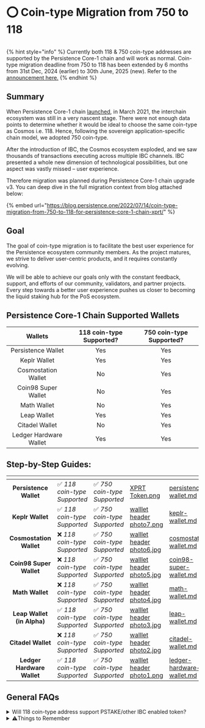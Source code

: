 # ⭕ Coin-type Migration from 750 to 118

<figure><img src="../.gitbook/assets/Screenshot 2023-10-23 at 1.01.40 PM.png" alt=""><figcaption></figcaption></figure>

{% hint style="info" %}
Currently both 118 & 750 coin-type addresses are supported by the Persistence Core-1 chain and will work as normal. Coin-type migration deadline from 750 to 118 has been extended by 6 months from 31st Dec, 2024 (earlier) to 30th June, 2025 (new). Refer to the [announcement here.](https://x.com/PersistenceOne/status/1840701305163321719)
{% endhint %}

## Summary

When Persistence Core-1 chain [launched](https://blog.persistence.one/2021/03/29/the-persistence-mainnet-is-launching-on-march-30th-introducing-our-world-class-genesis-validators/), in March 2021, the interchain ecosystem was still in a very nascent stage. There were not enough data points to determine whether it would be ideal to choose the same coin-type as Cosmos i.e. 118. Hence, following the sovereign application-specific chain model, we adopted 750 coin-type.

After the introduction of IBC, the Cosmos ecosystem exploded, and we saw thousands of transactions executing across multiple IBC channels. IBC presented a whole new dimension of technological possibilities, but one aspect was vastly missed – user experience.

Therefore migration was planned during Persistence Core-1 chain upgrade v3. You can deep dive in the full migration context from blog attached below:

{% embed url="https://blog.persistence.one/2022/07/14/coin-type-migration-from-750-to-118-for-persistence-core-1-chain-xprt/" %}

## Goal

The goal of coin-type migration is to facilitate the best user experience for the Persistence ecosystem community members. As the project matures, we strive to deliver user-centric products, and it requires constantly evolving.

We will be able to achieve our goals only with the constant feedback, support, and efforts of our community, validators, and partner projects. Every step towards a better user experience pushes us closer to becoming the liquid staking hub for the PoS ecosystem.

## Persistence Core-1 Chain Supported Wallets

|         Wallets        | 118 coin-type Supported? | 750 coin-type Supported? |
| :--------------------: | :----------------------: | :----------------------: |
|   Persistence Wallet   |            Yes           |            Yes           |
|      Keplr Wallet      |            Yes           |            Yes           |
|   Cosmostation Wallet  |            No            |            Yes           |
|   Coin98 Super Wallet  |            No            |            Yes           |
|       Math Wallet      |            No            |            Yes           |
|       Leap Wallet      |            Yes           |            Yes           |
|     Citadel Wallet     |            No            |            Yes           |
| Ledger Hardware Wallet |            Yes           |            Yes           |

## Step-by-Step Guides:

<table data-view="cards"><thead><tr><th align="center"></th><th></th><th></th><th data-hidden data-card-cover data-type="files"></th><th data-hidden data-card-target data-type="content-ref"></th></tr></thead><tbody><tr><td align="center"><strong>Persistence Wallet</strong></td><td>✅ <em>118 coin-type Supported</em></td><td>✅ <em>750 coin-type Supported</em></td><td><a href="../.gitbook/assets/XPRT Token.png">XPRT Token.png</a></td><td><a href="persistence-wallet.md">persistence-wallet.md</a></td></tr><tr><td align="center"><strong>Keplr Wallet</strong></td><td>✅ <em>118 coin-type Supported</em></td><td>✅ <em>750 coin-type Supported</em></td><td><a href="../.gitbook/assets/walllet header photo7.png">walllet header photo7.png</a></td><td><a href="keplr-wallet.md">keplr-wallet.md</a></td></tr><tr><td align="center"><strong>Cosmostation Wallet</strong></td><td>❌ <em>118 coin-type Supported</em></td><td>✅ <em>750 coin-type Supported</em></td><td><a href="../.gitbook/assets/walllet header photo6.jpg">walllet header photo6.jpg</a></td><td><a href="cosmostation-wallet.md">cosmostation-wallet.md</a></td></tr><tr><td align="center"><strong>Coin98 Super Wallet</strong></td><td>❌ <em>118 coin-type Supported</em></td><td>✅ <em>750 coin-type Supported</em></td><td><a href="../.gitbook/assets/walllet header photo5.jpg">walllet header photo5.jpg</a></td><td><a href="coin98-super-wallet.md">coin98-super-wallet.md</a></td></tr><tr><td align="center"><strong>Math Wallet</strong></td><td>❌ <em>118 coin-type Supported</em></td><td>✅ <em>750 coin-type Supported</em></td><td><a href="../.gitbook/assets/walllet header photo4.jpg">walllet header photo4.jpg</a></td><td><a href="math-wallet.md">math-wallet.md</a></td></tr><tr><td align="center"><strong>Leap Wallet (in Alpha)</strong></td><td>✅ <em>118 coin-type Supported</em></td><td>✅ <em>750 coin-type Supported</em></td><td><a href="../.gitbook/assets/walllet header photo3.jpg">walllet header photo3.jpg</a></td><td><a href="leap-wallet.md">leap-wallet.md</a></td></tr><tr><td align="center"><strong>Citadel Wallet</strong></td><td>❌ <em>118 coin-type Supported</em></td><td>✅ <em>750 coin-type Supported</em></td><td><a href="../.gitbook/assets/walllet header photo2.jpg">walllet header photo2.jpg</a></td><td><a href="citadel-wallet.md">citadel-wallet.md</a></td></tr><tr><td align="center"><strong>Ledger Hardware Wallet</strong></td><td>✅ <em>118 coin-type Supported</em></td><td>✅ <em>750 coin-type Supported</em></td><td><a href="../.gitbook/assets/walllet header photo1.png">walllet header photo1.png</a></td><td><a href="ledger-hardware-wallet.md">ledger-hardware-wallet.md</a></td></tr></tbody></table>

## General FAQs

<details>

<summary>Will 118 coin-type address support PSTAKE/other IBC enabled token?</summary>

Yes, all the IBC enabled tokens will work as usual including $PSTAKE. Kindly visit respective wallets tab for steps.

</details>

<details>

<summary>⚠️Things to Remember</summary>

1. No one from the persistence team will contact you to help you migrate your tokens.
2. Never share your seed with anyone.
3. Always make sure that you are using the correct and SSL enabled URL.
4. The only way to contact persistence team is by messaging on the verified [Persistence community chat on Telegram](https://t.me/PersistenceOneChat).

</details>
